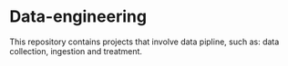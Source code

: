 # Data-engineering
This repository contains projects that involve data pipline, such as: data collection, ingestion and treatment.
